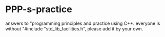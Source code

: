 # PPP-s-practice
answers to "programming principles and practice using C++.
everyone is without "#include "std_lib_facilities.h", please add it by your own.
